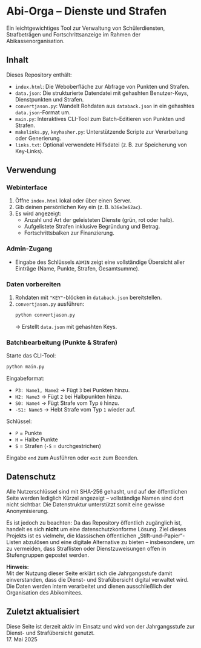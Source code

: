 # Abi-Orga – Dienste und Strafen

Ein leichtgewichtiges Tool zur Verwaltung von Schülerdiensten, Strafbeträgen und Fortschrittsanzeige im Rahmen der Abikassenorganisation.

## Inhalt

Dieses Repository enthält:

- `index.html`: Die Weboberfläche zur Abfrage von Punkten und Strafen.
- `data.json`: Die strukturierte Datendatei mit gehashten Benutzer-Keys, Dienstpunkten und Strafen.
- `convertjason.py`: Wandelt Rohdaten aus `databack.json` in ein gehashtes `data.json`-Format um.
- `main.py`: Interaktives CLI-Tool zum Batch-Editieren von Punkten und Strafen.
- `makelinks.py`, `keyhasher.py`: Unterstützende Scripte zur Verarbeitung oder Generierung.
- `links.txt`: Optional verwendete Hilfsdatei (z. B. zur Speicherung von Key-Links).

## Verwendung

### Webinterface

1. Öffne `index.html` lokal oder über einen Server.
2. Gib deinen persönlichen Key ein (z. B. `b36e3e62ac`).
3. Es wird angezeigt:
   - Anzahl und Art der geleisteten Dienste (grün, rot oder halb).
   - Aufgelistete Strafen inklusive Begründung und Betrag.
   - Fortschrittsbalken zur Finanzierung.

### Admin-Zugang

- Eingabe des Schlüssels `ADMIN` zeigt eine vollständige Übersicht aller Einträge (Name, Punkte, Strafen, Gesamtsumme).

### Daten vorbereiten

1. Rohdaten mit `"KEY"`-blöcken in `databack.json` bereitstellen.
2. `convertjason.py` ausführen:
   ```bash
   python convertjason.py
   ```
   → Erstellt `data.json` mit gehashten Keys.

### Batchbearbeitung (Punkte & Strafen)

Starte das CLI-Tool:

```bash
python main.py
```

Eingabeformat:

- `P3: Name1, Name2` → Fügt `3` bei Punkten hinzu.
- `H2: Name3` → Fügt `2` bei Halbpunkten hinzu.
- `S0: Name4` → Fügt Strafe vom Typ `0` hinzu.
- `-S1: Name5` → Hebt Strafe vom Typ `1` wieder auf.

Schlüssel:
- `P` = Punkte
- `H` = Halbe Punkte
- `S` = Strafen (`-S` = durchgestrichen)

Eingabe `end` zum Ausführen oder `exit` zum Beenden.

## Datenschutz

Alle Nutzerschlüssel sind mit SHA-256 gehasht, und auf der öffentlichen Seite werden lediglich Kürzel angezeigt – vollständige Namen sind dort nicht sichtbar. Die Datenstruktur unterstützt somit eine gewisse Anonymisierung.

Es ist jedoch zu beachten: Da das Repository öffentlich zugänglich ist, handelt es sich **nicht** um eine datenschutzkonforme Lösung. Ziel dieses Projekts ist es vielmehr, die klassischen öffentlichen „Stift-und-Papier“-Listen abzulösen und eine digitale Alternative zu bieten – insbesondere, um zu vermeiden, dass Straflisten oder Dienstzuweisungen offen in Stufengruppen gepostet werden.

**Hinweis:**  
Mit der Nutzung dieser Seite erklärt sich die Jahrgangsstufe damit einverstanden, dass die Dienst- und Strafübersicht digital verwaltet wird. Die Daten werden intern verarbeitet und dienen ausschließlich der Organisation des Abikomitees.

## Zuletzt aktualisiert

Diese Seite ist derzeit aktiv im Einsatz und wird von der Jahrgangsstufe zur Dienst- und Strafübersicht genutzt.  
17. Mai 2025
